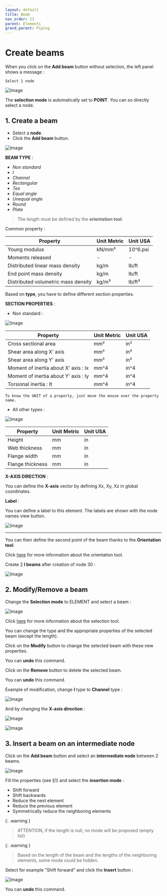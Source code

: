 ```yaml
---
layout: default
title: Beam
nav_order: 13
parent: Elements
grand_parent: Piping
---
```


# Create beams

When you click on the **Add beam** button without selection, the left panel shows a message :

    Select 1 node

![Image](../../Images/Beam1.jpg)

The **selection mode** is automatically set to **POINT**. You can so directly select a node.

## 1. Create a beam

- Select a **node**.
- Click the **Add beam** button.

![Image](../../Images/Beam2.jpg)

**BEAM TYPE** :

- *Non standard*
- *I*
- *Channel*
- *Rectangular*
- *Tee*
- *Equal angle*
- *Unequal angle*
- *Round*
- *Plate*

>The length must be defined by the **orientation tool**.

Common property :

| Property | Unit Metric | Unit USA |
| -------- | ---- | ---- |
| Young modulus | kN/mm² | 10^6.psi |
| Moments released | - | - |
| Distributed linear mass density | kg/m | lb/ft |
| End point mass density | kg/m | lb/ft |
| Distributed volumetric mass density | kg/m³ | lb/ft³ |

Based on **type**, you have to define different section properties.

**SECTION PROPERTIES** :

- Non standard :

![Image](../../Images/Beam3.jpg)

| Property | Unit Metric | Unit USA |
| -------- | ---- | ---- |
| Cross sectional area | mm² | in² |
| Shear area along X' axis| mm² | in² |
| Shear area along Y' axis| mm² | in² |
| Moment of inertia about X' axis : Ix | mm^4 | in^4 |
| Moment of inertia about Y' axis : Iy | mm^4 | in^4 |
| Torsional inertia : It  | mm^4 | in^4 |

    To know the UNIT of a property, just move the mouse over the property name. 

- All other types :

![Image](../../Images/Beam4.jpg)

| Property | Unit Metric | Unit USA |
| -------- | ---- | ---- |
| Height | mm | in |
| Web thickness | mm | in |
| Flange width | mm | in |
| Flange thickness | mm | in |

**X-AXIS DIRECTION** :

You can define the **X-axis** vector by defining Xx, Xy, Xz in global coordinates.

**Label** :

You can define a label to this element. The labels are shown with the node names view button.

![Image](../../Images/Label1.jpg)

---

You can then define the second point of the beam thanks to the **Orientation tool**.

Click [here](https://documentation.metapiping.com/Design/Elements/Orientation.html) for more information about the orientation tool.

Create 2 **I beams** after creation of node 30 :

![Image](../../Images/Beam5.jpg)
## 2. Modify/Remove a beam

Change the **Selection mode** to ELEMENT and select a beam :

![Image](../../Images/Beam6.jpg)

Click [here](https://documentation.metapiping.com/Design/Selection.html) for more information about the selection tool.

You can change the type and the appropriate properties of the selected beam (except the length).

Click on the **Modify** button to change the selected beam with these new properties.

You can **undo** this command.

Click on the **Remove** button to delete the selected beam.

You can **undo** this command.

Example of modification, change **I** type to **Channel** type :

![Image](../../Images/Beam7.jpg)

And by changing the **X-axis direction** :

![Image](../../Images/Beam9.jpg)

![Image](../../Images/Beam8.jpg)

## 3. Insert a beam on an intermediate node

Click on the **Add beam** button and select an **intermediate node** between 2 beams.

![Image](../../Images/Beam10.jpg)

Fill the properties (see §1) and select the **insertion mode** :

- Shift forward
- Shift backwards
- Reduce the next element
- Reduce the previous element
- Symmetrically reduce the neighboring elements

{: .warning }
>ATTENTION, if the length is null, no mode will be proposed (empty list)

{: .warning }
>Based on the length of the beam and the lengths of the neighboring elements, some mode could be hidden.

Select for example "Shift forward" and click the **Insert** button :

![Image](../../Images/Beam11.jpg)

You can **undo** this command.